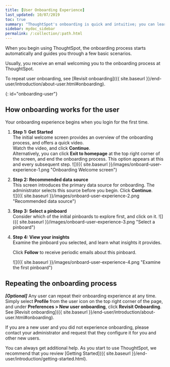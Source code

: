 ```yaml
---
title: [User Onboarding Experience]
last_updated: 10/07/2019
toc: true
summary: "ThoughtSpot's onboarding is quick and intuitive; you can learn to use the application very quickly and efficiently."
sidebar: mydoc_sidebar
permalink: /:collection/:path.html
---
```

When you begin using ThoughtSpot, the onboarding process starts automatically and guides you through a few basic scenarios.

Usually, you receive an email welcoming you to the onboarding process at ThoughtSpot.

To repeat user onboarding, see [Revisit onboarding]({{ site.baseurl }}/end-user/introduction/about-user.html#onboarding).

{: id="onboarding-user"}
## How onboarding works for the user ##

Your onboarding experience begins when you login for the first time.

1. **Step 1: Get Started**  
   The initial welcome screen provides an overview of the onboarding process, and offers a quick video.  
   Watch the video, and click **Continue**.  
   Alternatively, you can click **Exit to homepage** at the top right corner of the screen, and end the onboarding process. This option appears at this and every subsequent step.
  ![]({{ site.baseurl }}/images/onboard-user-experience-1.png "Onboarding Welcome screen")

2. **Step 2: Recommended data source**  
   This screen introduces the primary data source for onboarding. The administrator selects this source before you begin.
   Click **Continue**.    
  ![]({{ site.baseurl }}/images/onboard-user-experience-2.png "Recommended data source")

3. **Step 3: Select a pinboard**  
   Consider which of the initial pinboards to explore first, and click on it.
   ![]({{ site.baseurl }}/images/onboard-user-experience-3.png "Select a pinboard")


4. **Step 4: View your insights**  
   Examine the pinboard you selected, and learn what insights it provides.

   Click **Follow** to receive periodic emails about this pinboard.

   ![]({{ site.baseurl }}/images/onboard-user-experience-4.png "Examine the first pinboard")

## Repeating the onboarding process ##

***\[Optional\]*** Any user can repeat their onboarding experience at any time. Simply select **Profile** from the user icon on the top right corner of the page, and under **Preferences > New user onboarding**, click **Revisit Onboarding**. See [Revisit onboarding]({{ site.baseurl }}/end-user/introduction/about-user.html#onboarding).

If you are a new user and you did not experience onboarding, please contact your administrator and request that they configure it for you and other new users.

You can always get additional help. As you start to use ThoughtSpot, we recommend that you review [Getting Started]({{ site.baseurl }}/end-user/introduction/getting-started.html).
